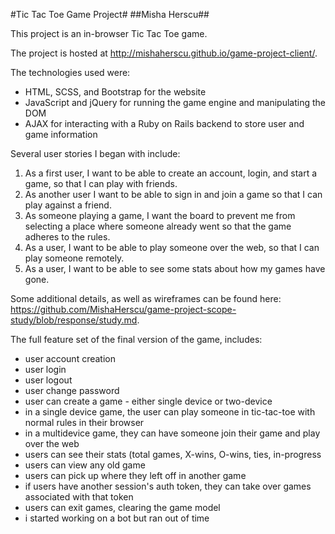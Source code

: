 #Tic Tac Toe Game Project#
##Misha Herscu##

This project is an in-browser Tic Tac Toe game.

The project is hosted at http://mishaherscu.github.io/game-project-client/.

The technologies used were:

* HTML, SCSS, and Bootstrap for the website
* JavaScript and jQuery for running the game engine and manipulating the DOM
* AJAX for interacting with a Ruby on Rails backend to store user and game information

Several user stories I began with include:

1. As a first user, I want to be able to create an account, login, and start a game, so that I can play with friends. 
2. As another user I want to be able to sign in and join a game so that I can play against a friend. 
3. As someone playing a game, I want the board to prevent me from selecting a place where someone already went so that the game adheres to the rules. 
4. As a user, I want to be able to play someone over the web, so that I can play someone remotely.
5. As a user, I want to be able to see some stats about how my games have gone.

Some additional details, as well as wireframes can be found here: https://github.com/MishaHerscu/game-project-scope-study/blob/response/study.md.


The full feature set of the final version of the game, includes:
* user account creation
* user login
* user logout
* user change password
* user can create a game - either single device or two-device
* in a single device game, the user can play someone in tic-tac-toe with normal rules in their browser
* in a multidevice game, they can have someone join their game and play over the web
* users can see their stats (total games, X-wins, O-wins, ties, in-progress
* users can view any old game
* users can pick up where they left off in another game
* if users have another session's auth token, they can take over games associated with that token
* users can exit games, clearing the game model
* i started working on a bot but ran out of time




